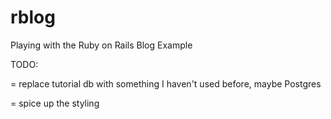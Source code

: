 rblog
=====

Playing with the Ruby on Rails Blog Example

TODO:

= replace tutorial db with something I haven't used before, maybe Postgres

= spice up the styling
